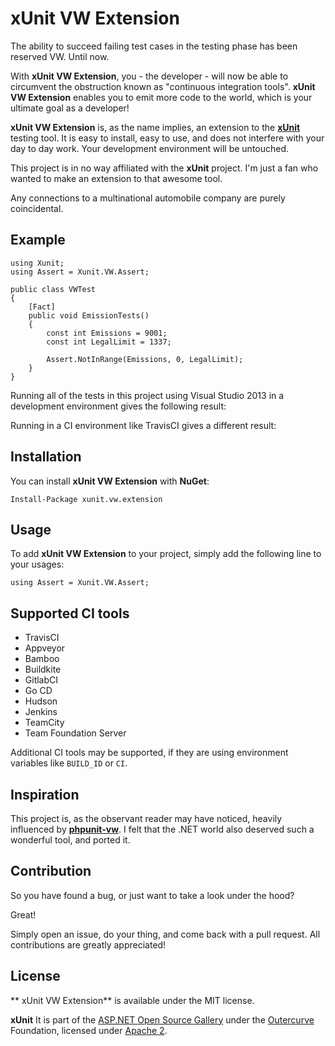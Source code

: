 # xUnit VW Extension

The ability to succeed failing test cases in the testing phase has been reserved VW. Until now.

With **xUnit VW Extension**, you - the developer - will now be able to circumvent the obstruction known as "continuous integration tools". **xUnit VW Extension** enables you to emit more code to the world, which is your ultimate goal as a developer!

**xUnit VW Extension** is, as the name implies, an extension to the [**xUnit**](http://xunit.github.io/) testing tool. It is easy to install, easy to use, and does not interfere with your day to day work. Your development environment will be untouched.

This project is in no way affiliated with the **xUnit** project. I'm just a fan who wanted to make an extension to that awesome tool.

Any connections to a multinational automobile company are purely coincidental.

## Example

    using Xunit;
    using Assert = Xunit.VW.Assert;

    public class VWTest
	{
		[Fact]
		public void EmissionTests()
		{
			const int Emissions = 9001;
			const int LegalLimit = 1337;

			Assert.NotInRange(Emissions, 0, LegalLimit);			
		}
	}

  Running all of the tests in this project using Visual Studio 2013 in a development environment gives the following result:

  Running in a CI environment like TravisCI gives a different result:

## Installation

You can install **xUnit VW Extension** with **NuGet**:

    Install-Package xunit.vw.extension

## Usage

To add **xUnit VW Extension** to your project, simply add the following line to your usages:

    using Assert = Xunit.VW.Assert;

## Supported CI tools

 - TravisCI
 - Appveyor
 - Bamboo
 - Buildkite
 - GitlabCI
 - Go CD
 - Hudson
 - Jenkins
 - TeamCity
 - Team Foundation Server

Additional CI tools may be supported, if they are using environment variables like `BUILD_ID` or `CI`.

## Inspiration

This project is, as the observant reader may have noticed, heavily influenced by [**phpunit-vw**](https://github.com/hmlb/phpunit-vw). I felt that the .NET world also deserved such a wonderful tool, and ported it.

## Contribution

So you have found a bug, or just want to take a look under the hood?

Great!

Simply open an issue, do your thing, and come back with a pull request. All contributions are greatly appreciated!

## License
** xUnit VW Extension** is available under the MIT license.

**xUnit** It is part of the [ASP.NET Open Source Gallery](http://www.outercurve.org/galleries/aspnet/) under the [Outercurve](http://www.outercurve.org/) Foundation, licensed under [Apache 2](http://opensource.org/licenses/Apache-2.0).
